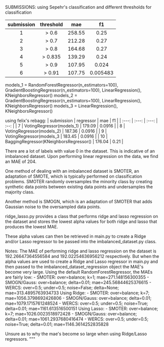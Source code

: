 SUBMISSIONS:
using Sepehr's classification and different thresholds for classification

| submission | threshold | mae    | f1     |
| :---:      | :---:     | :---:  | :--:   |
| 1          | > 0.6     | 258.55 | 0.25   |
| 2          | > 0.7     | 212.28 | 0.27   |
| 3          | > 0.8     | 164.68 | 0.27   |
| 4          | > 0.835   | 139.29 | 0.24   |
| 5          | > 0.9     | 107.95 | 0.024   |
| 6          | > 0.91    | 107.75 | 0.005483 |

models_1 = RandomForestRegressor(n_estimators=100), GradientBoostingRegressor(n_estimators=100), LinearRegression(), KNeighborsRegressor()
models_2 = GradientBoostingRegressor(n_estimators=100), LinearRegression(), KNeighborsRegressor()
models_3 = LinearRegression(), KNeighborsRegressor()

using felix's rebagg:
| submission | regressor                              | mae    | f1     |
| :---:      | :---:                                  | :---:  | :--:   |
| 7          | VotingRegressor(models_1)              | 179.09 | 0.0916 |
| 8          | VotingRegressor(models_2)              | 187.36 | 0.0916 |
| 9          | VotingRegressor(models_3               | 183.45 | 0.0916 |
| 10         | BaggingRegressor(KNeighborsRegressor() | 176.04 | 0.21   |


There are a lot of labels with value 0 in the dataset. This is indicative of an imbalanced dataset.
Upon performing linear regression on the data, we find an MAE of 204.

One method of dealing with an imbalanced dataset is SMOTER, an adaptation of SMOTE, which is typically performed 
on classification problems. 
SMOTER randomly oversamples the minority class by creating synthetic data points between existing data points and 
undersamples the majority class.

Another method is SMOGN, which is an adaptation of SMOTER that adds Gaussian noise to the oversampled data points.



ridge_lasso.py provides a class that performs ridge and lasso regression on the dataset and stores the lowest
alpha values for both ridge and lasso that produces the lowest MAE.

These alpha values can then be retrieved in main.py to create a Ridge and/or Lasso regressor to be passed into the
imbalanced_dataset.py class.

Notes:
The MAE of performing ridge and lasso regression on the dataset is 192.26647364556584 and 192.02254636956212 respectively.
But when the alpha values are used to create a Ridge and Lasso regressor in main.py and then passed to the imbalanced_dataset_regression object
the MAE's become very large.
Using the default RandomForestRegressor, the MAEs are fairly low:
    - SMOTER: over=balance; k=1; mae=271.148156300355
    - SMOGN/Gauss: over=balance; delta=0.01; mae=245.56844625376615
    - WERCS: over=0.5; under=0.5; noise=False; delta=None; mae=313.4895763934733
Using Ridge:
    - SMOTER: over=balance; k=7; mae=1056.3798692426806
    - SMOGN/Gauss: over=balance; delta=0.01; mae=1079.1715761248524
    - WERCS: over=0.5; under=0.5; noise=True; delta=0.01; mae=1161.613516500151
Using Lasso:
    - SMOTER: over=balance; k=7; mae=1026.0023518972428
    - SMOGN/Gauss: over=balance; delta=0.01; mae=1061.2937680416474
    - WERCS: over=0.5; under=0.5; noise=True; delta=0.01; mae=1146.3614252835828

Unsure as to why the mae's become so large when using Ridge/Lasso regressors.
"""

